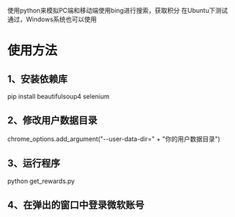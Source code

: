 使用python来模拟PC端和移动端使用bing进行搜索，获取积分
在Ubuntu下测试通过，Windows系统也可以使用
# 使用方法
## 1、安装依赖库
pip install beautifulsoup4 selenium

## 2、修改用户数据目录
chrome_options.add_argument("--user-data-dir=" + "你的用户数据目录")

## 3、运行程序
python get_rewards.py

## 4、在弹出的窗口中登录微软账号
